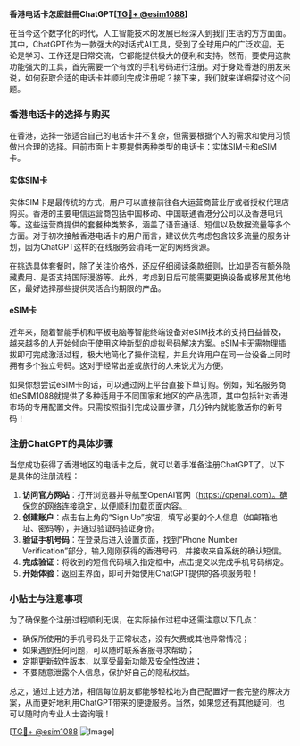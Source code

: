 **香港电话卡怎麽註冊ChatGPT[[TG💪+ @esim1088](https://t.me/s/esim1088)]**

在当今这个数字化的时代，人工智能技术的发展已经深入到我们生活的方方面面。其中，ChatGPT作为一款强大的对话式AI工具，受到了全球用户的广泛欢迎。无论是学习、工作还是日常交流，它都能提供极大的便利和支持。然而，要使用这款功能强大的工具，首先需要一个有效的手机号码进行注册。对于身处香港的朋友来说，如何获取合适的电话卡并顺利完成注册呢？接下来，我们就来详细探讨这个问题。

### 香港电话卡的选择与购买

在香港，选择一张适合自己的电话卡并不复杂，但需要根据个人的需求和使用习惯做出合理的选择。目前市面上主要提供两种类型的电话卡：实体SIM卡和eSIM卡。

#### 实体SIM卡

实体SIM卡是最传统的方式，用户可以直接前往各大运营商营业厅或者授权代理店购买。香港的主要电信运营商包括中国移动、中国联通香港分公司以及香港电讯等。这些运营商提供的套餐种类繁多，涵盖了语音通话、短信以及数据流量等多个方面。对于初次接触香港电话卡的用户而言，建议优先考虑包含较多流量的服务计划，因为ChatGPT这样的在线服务会消耗一定的网络资源。

在挑选具体套餐时，除了关注价格外，还应仔细阅读条款细则，比如是否有额外隐藏费用、是否支持国际漫游等。此外，考虑到日后可能需要更换设备或移居其他地区，最好选择那些提供灵活合约期限的产品。

#### eSIM卡

近年来，随着智能手机和平板电脑等智能终端设备对eSIM技术的支持日益普及，越来越多的人开始倾向于使用这种新型的虚拟号码解决方案。eSIM卡无需物理插拔即可完成激活过程，极大地简化了操作流程，并且允许用户在同一台设备上同时拥有多个独立号码。这对于经常出差或旅行的人来说尤为方便。

如果你想尝试eSIM卡的话，可以通过网上平台直接下单订购。例如，知名服务商如eSIM1088就提供了多种适用于不同国家和地区的产品选项，其中包括针对香港市场的专用配置文件。只需按照指引完成设置步骤，几分钟内就能激活你的新号码！

### 注册ChatGPT的具体步骤

当您成功获得了香港地区的电话卡之后，就可以着手准备注册ChatGPT了。以下是具体的注册流程：

1. **访问官方网站**：打开浏览器并导航至OpenAI官网（https://openai.com）。确保您的网络连接稳定，以便顺利加载页面内容。
2. **创建账户**：点击右上角的“Sign Up”按钮，填写必要的个人信息（如邮箱地址、密码等），并通过验证码验证身份。
3. **验证手机号码**：在登录后进入设置页面，找到“Phone Number Verification”部分，输入刚刚获得的香港号码，并接收来自系统的确认短信。
4. **完成验证**：将收到的短信代码填入指定框中，点击提交以完成手机号码绑定。
5. **开始体验**：返回主界面，即可开始使用ChatGPT提供的各项服务啦！

### 小贴士与注意事项

为了确保整个注册过程顺利无误，在实际操作过程中还需注意以下几点：

- 确保所使用的手机号码处于正常状态，没有欠费或其他异常情况；
- 如果遇到任何问题，可以随时联系客服寻求帮助；
- 定期更新软件版本，以享受最新功能及安全性改进；
- 不要随意泄露个人信息，保护好自己的隐私权益。

总之，通过上述方法，相信每位朋友都能够轻松地为自己配置好一套完整的解决方案，从而更好地利用ChatGPT带来的便捷服务。当然，如果您还有其他疑问，也可以随时向专业人士咨询哦！

[[TG💪+ @esim1088](https://t.me/s/esim1088) ![Image](https://i.postimg.cc/4NQfJmqS/Snipaste-2025-05-13-00-14-12.png)]